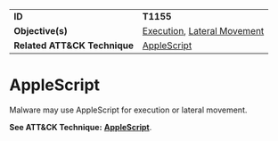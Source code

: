 |||
|---------|------------------------|
|**ID**|**T1155**|
|**Objective(s)**|[Execution](https://github.com/MBCProject/mbc-markdown/tree/master/execution), [Lateral Movement](https://github.com/MBCProject/mbc-markdown/tree/master/lateral-movement)|
|**Related ATT&CK Technique**|[AppleScript](https://attack.mitre.org/techniques/T1155)|

AppleScript
===========
Malware may use AppleScript for execution or lateral movement.

**See ATT&CK Technique:** [**AppleScript**](https://attack.mitre.org/techniques/T1155).